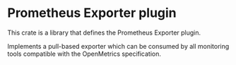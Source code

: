 # Prometheus Exporter plugin

This crate is a library that defines the Prometheus Exporter plugin.

Implements a pull-based exporter which can be consumed by all monitoring tools compatible with the OpenMetrics specification.

